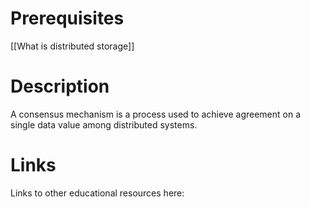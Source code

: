 # Prerequisites
[[What is distributed storage]]




# Description
A consensus mechanism is a process used to achieve agreement on a single data value among distributed systems.

# Links
Links to other educational resources here: